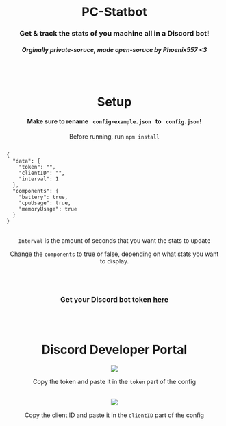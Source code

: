 <h1 align="center">PC-Statbot</h1>
<h3 align="center">
    Get & track the stats of you machine all in a Discord bot!
</h3>
<h5 align="center">Orginally private-soruce, made open-soruce by Phoenix557 <3</h5>
<br>
</br>

<h1 align="center">Setup</h1>
<h4 align="center">Make sure to rename <code> config-example.json </code> to <code> config.json</code>!</h4>

<div align="center">
    <p>Before running, run <code>npm install</code></p>
</div>
<pre>
<code>
{
  "data": {
    "token": "",
    "clientID": "",
    "interval": 1
  },
  "components": {
    "battery": true,
    "cpuUsage": true,
    "memoryUsage": true
  }
}
</code>
</pre>
<div align="center">
    <p><code>Interval</code> is the amount of seconds that you want the stats to update</p>
    <p>Change the <code>components</code> to true or false, depending on what stats you want to display.</p>
<br></br>
</div>
<div algin ="center">
<h3 align="center">Get your Discord bot token <a href="https://discord.com/developers/applications">here</a></h3>

<br></br>

<h1 align="center">Discord Developer Portal</h1>
<div align="center">
    <img src="https://cdn.discordapp.com/attachments/882773640792383578/926215802259140729/unknown.png">
    <p>Copy the token and paste it in the <code>token</code> part of the config</p>
<br>
    <img src="https://cdn.discordapp.com/attachments/882773640792383578/926225894794756187/unknown.png">
    <p>Copy the client ID and paste it in the <code>clientID</code> part of the config</p>
</br>
</div>